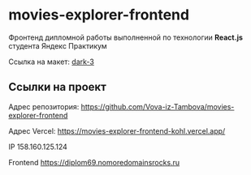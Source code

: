 # movies-explorer-frontend

Фронтенд дипломной работы выполненной по технологии **React.js** студента Яндекс Практикум

Ссылка на макет: [dark-3](https://www.figma.com/file/6FMWkB94wE7KTkcCgUXtnC/%D0%94%D0%B8%D0%BF%D0%BB%D0%BE%D0%BC%D0%BD%D1%8B%D0%B9-%D0%BF%D1%80%D0%BE%D0%B5%D0%BA%D1%82?type=design&node-id=1-8436&mode=design&t=DKKmLdRcvaSFdKpH-0)

## Ссылки на проект

Адрес репозитория: https://github.com/Vova-iz-Tambova/movies-explorer-frontend

Aдрес Vercel: https://movies-explorer-frontend-kohl.vercel.app/

IP 158.160.125.124

Frontend https://diplom69.nomoredomainsrocks.ru